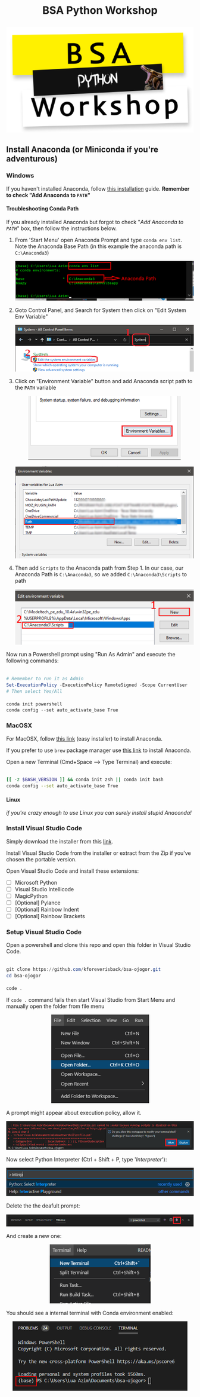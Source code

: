 # <p style="text-align: center;">BSA Python Workshop</p>

<p align="center"> <img src="PythonWorkshop.png" class="center"></p>

## Install Anaconda (or Miniconda if you're adventurous)

### Windows

If you haven't installed Anaconda, follow [this installation](https://www.datacamp.com/community/tutorials/installing-anaconda-windows) guide.
**Remember to check "Add Anaconda to `PATH`"**

#### Troubleshooting Conda Path

If you already installed Anaconda but forgot to check "*Add Anaconda to `PATH`*" box, then follow the instructions below.

1. From 'Start Menu' open Anaconda Prompt and type `conda env list`. Note the Anaconda Base Path (in this example the anaconda path is `C:\Anaconda3`)

   <p align="center"> <img src="conda-path.png" class="center"></p>

2. Goto Control Panel, and Search for System then click on "Edit System Env Variable"

   <p align="center"> <img src="env-1.png" class="center"></p>

3. Click on "Environment Variable" button and add Anaconda script path to the `PATH` variable
   <p align="center"> <img src="env-2.png" class="center"></p>
   <p align="center"> <img src="env-3.png" class="center"></p>

4. Then add `Scripts` to the Anaconda path from Step 1. In our case, our Anaconda Path is `C:\Anaconda3`, so we added `C:\Anaconda3\Scripts` to path

   <p align="center"> <img src="env-4.png" class="center"></p>

Now run a Powershell prompt using "Run As Admin" and execute the following commands:

```powershell

# Remember to run it as Admin
Set-ExecutionPolicy -ExecutionPolicy RemoteSigned -Scope CurrentUser
# Then select Yes/All

conda init powershell
conda config --set auto_activate_base True

```

### MacOSX

For MacOSX, follow [this link](https://docs.anaconda.com/anaconda/install/mac-os/) (easy installer) to install Anaconda.

If you prefer to use `brew` package manager use [this link](https://medium.com/ayuth/install-anaconda-on-macos-with-homebrew-c94437d63a37) to install Anaconda.

Open a new Terminal (Cmd+Space --> Type Terminal) and execute:

```bash

[[ -z $BASH_VERSION ]] && conda init zsh || conda init bash
conda config --set auto_activate_base True

```

#### Linux

*if you're crazy enough to use Linux you can surely install stupid Anaconda!*

### Install Visual Studio Code

Simply download the installer from this [link](https://code.visualstudio.com/download).

Install Visual Studio Code from the installer or extract from the Zip if you've chosen the portable version.

Open Visual Studio Code and install these extensions:

- [ ] Microsoft Python
- [ ] Visual Studio Intellicode
- [ ] MagicPython
- [ ] [Optional] Pylance
- [ ] [Optional] Rainbow Indent
- [ ] [Optional] Rainbow Brackets

### Setup Visual Studio Code

Open a powershell and clone this repo and open this folder in Visual Studio Code.

```powershell

git clone https://github.com/kforeverisback/bsa-ojogor.git
cd bsa-ojogor

code .

```

If `code .` command fails then start Visual Studio from Start Menu and manually open the folder from file menu
  <p align="center"> <img src="open-folder.png" class="center"></p>

A prompt might appear about execution policy, allow it.
  <p align="center"> <img src="pwrshell-allow.png" class="center"></p>

Now select Python Interpreter (Ctrl + Shift + P, type '*Interpreter*'):
  <p align="center"> <img src="py-interpreter.png" class="center"></p>

Delete the the deafult prompt:
  <p align="center"> <img src="delete-vscode-default.png" class="center"></p>

And create a new one:
  <p align="center"> <img src="new-term.png" class="center"></p>

You should see a internal terminal with Conda environment enabled:
  <p align="center"> <img src="term-conda.png" class="center"></p>
